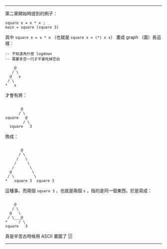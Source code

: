 
---

第二章開始時提到的例子：

```
square x = x * x ;
main = square (square 3)
```

其中 `square x = x * x` （也就是 `square x = (*) x x`） 畫成 graph （圖）長這樣：

```
-- 不知道為什麼 logdown
-- 需要多空一行才不會吃掉空白

    @
   / \
  @   x
 / \
*   x
```

才會有將：

```

       @
      / \
square   @
        / \
  square   3
```

換成：

```

       @
      / \
     /   \
    /     \
   /       \
  @         \
 / \         \
*   square 3  square 3
```

這種事。而兩個 `square 3` ，也就是兩個 `x` ，指的是同一個東西，於是寫成：

```

    @
   / \
  @   \
 / \___@
*     / \
square   3
```

真是辛苦古時候用 ASCII 畫圖了 |||

---

